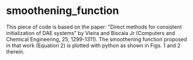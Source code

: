 # smoothening_function

This piece of code is based on the paper: "Direct methods for consistent initialization of DAE systems" by Vieira and Biscaia Jr (Computers and Chemical Engineering, 25, 1299-1311). The smoothening function proposed in that work (Equation 2) is plotted with python as shown in Figs. 1 and 2 therein.
